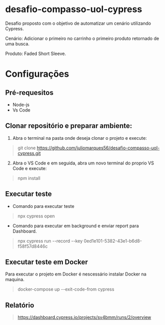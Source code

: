 # desafio-compasso-uol-cypress


Desafio proposto com o objetivo de automatizar um cenário utilizando Cypress.

Cenário: Adicionar o primeiro no carrinho o primeiro produto retornado de uma busca.

Produto: Faded Short Sleeve.

# Configurações
## Pré-requesitos
- Node-js
- Vs Code

## Clonar repositório e preparar ambiente:
1. Abra o terminal na pasta onde deseja clonar o projeto e execute:

> git clone https://github.com/juliomarques56/desafio-compasso-uol-cypress.git

2. Abra o VS Code e em seguida, abra um novo terminal do proprio VS Code e execute:

> npm install


## Executar teste
- Comando para executar teste
> npx cypress open

- Comando para executar em background e enviar report para Dashboard.
> npx cypress run --record --key 0ed1e101-5382-43e1-b6d8-f58f57d8446c


## Executar teste em Docker

Para executar o projeto em Docker é nescessário instalar Docker na maquina.
> docker-compose up --exit-code-from cypress



## Relatório

> https://dashboard.cypress.io/projects/sv4bmm/runs/2/overview

